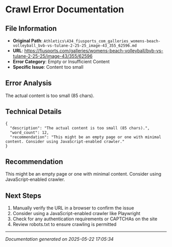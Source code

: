 # Crawl Error Documentation

## File Information
- **Original Path**: `Athletics\434_fiusports_com_galleries_womens-beach-volleyball_bvb-vs-tulane-2-25-25_image-43_355_62596.md`
- **URL**: https://fiusports.com/galleries/womens-beach-volleyball/bvb-vs-tulane-2-25-25/image-43/355/62596
- **Error Category**: Empty or Insufficient Content
- **Specific Issue**: Content too small

## Error Analysis
The actual content is too small (85 chars).

## Technical Details
```
{
  "description": "The actual content is too small (85 chars).",
  "word_count": 12,
  "recommendation": "This might be an empty page or one with minimal content. Consider using JavaScript-enabled crawler."
}
```

## Recommendation
This might be an empty page or one with minimal content. Consider using JavaScript-enabled crawler.

## Next Steps
1. Manually verify the URL in a browser to confirm the issue
2. Consider using a JavaScript-enabled crawler like Playwright
3. Check for any authentication requirements or CAPTCHAs on the site
4. Review robots.txt to ensure crawling is permitted

---
*Documentation generated on 2025-05-22 17:05:34*
